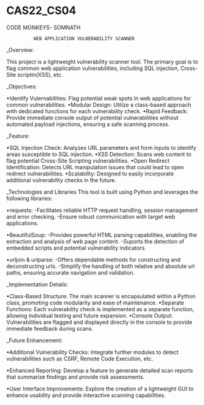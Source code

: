 # CAS22_CS04
CODE MONKEYS- SOMNATH

              WEB APPLICATION VULNERABILITY SCANNER 

_Overview:

This project is  a lightweight vulnerability scanner tool. The primary goal is to flag common web application vulnerabilities, including SQL injection, Cross-Site scriptin(XSS), etc.

_Objectives:

•Identify Vulernabilities: Flag potential weak spots in web applications for common vulnerabilities.
•Modular Design: Utilize a class-based approach with dedicated functions for each vulnerability check.
•Rapid Feedback: Provide immediate console output of potential vulnerabilities without automated payload injections, ensuring a safe scanning process.

_Feature:

•SQL Injection Check: Analyzes URL parameters and form inputs to identify areas susceptible to SQL injection.
•XSS Detection: Scans web content to flag potential Cross-Site Scripting vulnerabilities.
•Open Redirect Identification: Detects URL manipulation issues that could lead to open redirect vulnerabilities.
•Scalability: Designed to easily incorporate additional vulnerability checks in the future.

_Technologies and Libraries
This tool is built using Python and leverages the following libraries:

•requests: 
           -Facilitates reliable HTTP request handling, session management and error checking. 
           -Ensure robust communication with target web applications.

•BeautifulSoup:
               -Provides powerful HTML parsing capabilities, enabling the extraction and analysis of web page content.
               -Suports the detection of embedded scripts and potential vulnerability indicators.

•urljoin & urlparse:
                    -Offers dependable methods for constructing and deconstructing urls.
                    -Simplify the handling of both relative and absolute url paths, ensuring accurate navigation and validation.

_Implementation Details:

•Class-Based Structure: The main scanner is encapsulated within a Python class, promoting code modularity and ease of maintenance.
•Separate Functions: Each vulnerability check is implemented as a separate function, allowing individual testing and future expansion.
•Console Output: Vulnerabilities are flagged and displayed directly in the console to provide immediate feedback during scans.

_Future Enhancement:

•Additional Vulnerability Checks:
Integrate further modules to detect vulnerabilities such as CSRF, Remote Code Execution, etc.

•Enhanced Reporting:
Develop a feature to generate detailed scan reports that summarize findings and provide risk assessments.

•User Interface Improvements:
Explore the creation of a lightweight GUI to enhance usability and provide interactive scanning capabilities.
